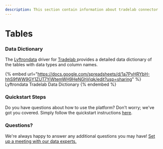 ```yaml
---
description: This section contain information about tradelab connector tables information
---
```


# Tables

### Data Dictionary

The [Lyftrondata](https://www.lyftrondata.com/) driver for [Tradelab](https://www.lyftrondata.com/integration/tradelab/)[ ](https://www.lyftrondata.com/integration/tradelab/)provides a detailed data dictionary of the tables with data types and column names.

{% embed url="https://docs.google.com/spreadsheets/d/1a7PyHRYbH-hhS9fWW9GY1ZUT7YiWtemWH9HeNGhVjqk/edit?usp=sharing" %}
Lyftrondata Tradelab Data Dictionary
{% endembed %}

### Quickstart Steps

Do you have questions about how to use the platform? Don't worry; we've got you covered. Simply follow the quickstart instructions [here](../../../../quickstart-steps.md).

### Questions? <a href="#questions" id="questions"></a>

We're always happy to answer any additional questions you may have! [Set up a meeting with our data experts.](https://www.lyftrondata.com/book-a-meeting/)

